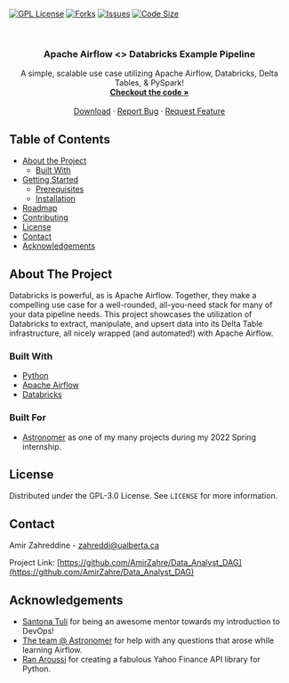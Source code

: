 <!-- PROJECT SHIELDS -->
[![GPL License][license-shield]][license-url]
[![Forks][forks-shield]][forks-url]
[![Issues][issues-shield]][issues-url]
[![Code Size][cSize-shield]][cSize-url]


<!-- PROJECT LOGO -->
<br />
  <h3 align="center">Apache Airflow <> Databricks Example Pipeline</h3>

  <p align="center">
    A simple, scalable use case utilizing Apache Airflow, Databricks, Delta Tables, & PySpark!
    <br />
    <a href="https://github.com/AmirZahre/Data_Analyst_DAG/"><strong>Checkout the code »</strong></a>
    <br />
    <br />
    <a href="https://github.com/AmirZahre/Data_Analyst_DAG/releases/tag/Astronomer">Download</a>
    ·
    <a href="https://github.com/AmirZahre/Data_Analyst_DAG/issues">Report Bug</a>
    ·
    <a href="https://github.com/AmirZahre/Data_Analyst_DAG/issues">Request Feature</a>
  </p>
</p>


<!-- TABLE OF CONTENTS -->
## Table of Contents

* [About the Project](#about-the-project)
  * [Built With](#built-with)
* [Getting Started](#getting-started)
  * [Prerequisites](#prerequisites)
  * [Installation](#installation)
* [Roadmap](#roadmap)
* [Contributing](#contributing)
* [License](#license)
* [Contact](#contact)
* [Acknowledgements](#acknowledgements)


<!-- ABOUT THE PROJECT -->
## About The Project

Databricks is powerful, as is Apache Airflow. Together, they make a compelling use case for a well-rounded, all-you-need stack for many of your data pipeline needs. This project showcases the utilization of Databricks to extract, manipulate, and upsert data into its Delta Table infrastructure, all nicely wrapped (and automated!) with Apache Airflow.

### Built With
* [Python](https://www.python.org/)
* [Apache Airflow](https://airflow.apache.org/)
* [Databricks](https://databricks.com/)

### Built For
* [Astronomer](https://www.astronomer.io/) as one of my many projects during my 2022 Spring internship.


<!-- LICENSE -->
## License

Distributed under the GPL-3.0 License. See `LICENSE` for more information.



<!-- CONTACT -->
## Contact

Amir Zahreddine - zahreddi@ualberta.ca

Project Link: [https://github.com/AmirZahre/Data_Analyst_DAG](https://github.com/AmirZahre/Data_Analyst_DAG)



<!-- ACKNOWLEDGEMENTS -->
## Acknowledgements
* [Santona Tuli](https://www.linkedin.com/in/santona-tuli/) for being an awesome mentor towards my introduction to DevOps!
* [The team @ Astronomer](https://www.astronomer.io/) for help with any questions that arose while learning Airflow.
* [Ran Aroussi](https://pypi.org/user/ranaroussi/) for creating a fabulous Yahoo Finance API library for Python.

  
<!-- MARKDOWN LINKS & IMAGES -->
[license-shield]: https://img.shields.io/github/license/AmirZahre/Data_Analyst_DAG
[license-url]: https://github.com/AmirZahre/Data_Analyst_DAG/blob/main/LICENSE.md
[issues-shield]: https://img.shields.io/github/issues/AmirZahre/Data_Analyst_DAG
[issues-url]: https://github.com/AmirZahre/Data_Analyst_DAG/issues
[forks-shield]: https://img.shields.io/github/forks/AmirZahre/Data_Analyst_DAG
[forks-url]: https://github.com/AmirZahre/Data_Analyst_Dag/network/members
[cSize-shield]: https://img.shields.io/github/languages/code-size/AmirZahre/Data_Analyst_Dag
[cSize-url]: https://github.com/AmirZahre/Data_Analyst_DAG
